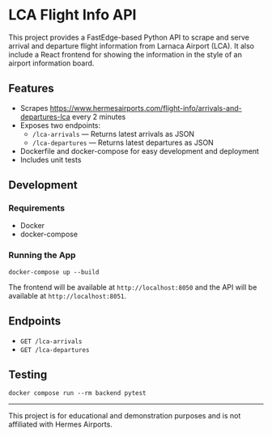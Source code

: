 # LCA Flight Info API

This project provides a FastEdge-based Python API to scrape and serve arrival and departure flight information from Larnaca Airport (LCA). It also include a React frontend for showing the information in the style of an airport information board.

## Features
- Scrapes https://www.hermesairports.com/flight-info/arrivals-and-departures-lca every 2 minutes
- Exposes two endpoints:
  - `/lca-arrivals` — Returns latest arrivals as JSON
  - `/lca-departures` — Returns latest departures as JSON
- Dockerfile and docker-compose for easy development and deployment
- Includes unit tests

## Development

### Requirements
- Docker
- docker-compose

### Running the App

```
docker-compose up --build
```

The frontend will be available at `http://localhost:8050` and the API will be available at `http://localhost:8051`.

## Endpoints
- `GET /lca-arrivals`
- `GET /lca-departures`

## Testing

```
docker compose run --rm backend pytest
```

---

This project is for educational and demonstration purposes and is not affiliated with Hermes Airports.
